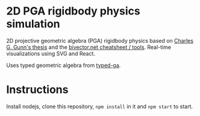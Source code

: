 # 2D PGA rigidbody physics simulation
2D projective geometric algebra (PGA) rigidbody physics based on [Charles G. Gunn's thesis](https://www.researchgate.net/publication/265672134_Geometry_Kinematics_and_Rigid_Body_Mechanics_in_Cayley-Klein_Geometries) and the [bivector.net cheatsheet / tools](https://bivector.net/tools.html). Real-time visualizations using SVG and React.

Uses typed geometric algebra from [typed-ga](https://github.com/RobinKa/typed-ga).

# Instructions
Install nodejs, clone this repository, `npm install` in it and `npm start` to start.